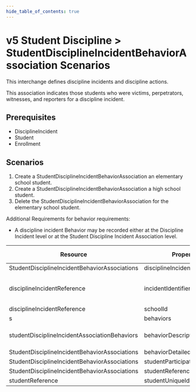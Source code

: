 ```yaml
---
hide_table_of_contents: true
---
```


# v5 Student Discipline > StudentDisciplineIncidentBehaviorAssociation Scenarios

This interchange defines discipline incidents and discipline actions.

This association indicates those students who were victims, perpetrators,
witnesses, and reporters for a discipline incident.

## Prerequisites

* DisciplineIncident
* Student
* Enrollment

## Scenarios

1. Create a StudentDisciplineIncidentBehaviorAssociation an elementary school student.
2. Create a StudentDisciplineIncidentBehaviorAssociation a high school student.
3. Delete the StudentDisciplineIncidentBehaviorAssociation for the elementary school student.

Additional Requirements for behavior requirements:

* A discipline incident Behavior may be recorded either at the Discipline
  Incident level or at the Student Discipline Incident Association level.

| Resource                                      | Property Name                      | Is Collection | Data Type                                        | Required | Scenario 1 POST                            | Scenario 2 POST                            |
| --------------------------------------------- | ---------------------------------- | ------------- | ------------------------------------------------ | -------- | ------------------------------------------ | ------------------------------------------ |
| StudentDisciplineIncidentBehaviorAssociations         | disciplineIncidentReference        | FALSE         | disciplineIncidentReference                      | REQUIRED |                                            |                                            |
| disciplineIncidentReference                   | incidentIdentifier                 | FALSE         | string                                           | REQUIRED | \["1" if possible \| system value\] | \["2" if possible \| system value\] |
| disciplineIncidentReference                   | schoolId                           | FALSE         | integer                                          | REQUIRED | 255901107                                  | 255901001                                  |
| s         | behaviors                          | TRUE          | studentDisciplineIncidentAssociationBehavior\[\] | REQUIRED |                                            |                                            |
| studentDisciplineIncidentAssociationBehaviors | behaviorDescriptor                 | FALSE         | behaviorDescriptor                               | REQUIRED | School Code of Conduct                     | State Offense                              |
| StudentDisciplineIncidentBehaviorAssociations | behaviorDetailedDescription        | FALSE         | string                                           | OPTIONAL |                                            |                                            |
| StudentDisciplineIncidentBehaviorAssociations         | studentParticipationCodeDescriptor | FALSE         | string                                           | REQUIRED | Perpetrator                                | Perpetrator                                |
| StudentDisciplineIncidentBehaviorAssociations         | studentReference                   | FALSE         | studentReference                                 | REQUIRED |                                            |                                            |
| studentReference                              | studentUniqueId                    | FALSE         | string                                           | REQUIRED | 111111                                     | 222222                                     |
